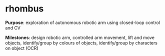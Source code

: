 # rhombus
**Purpose**: exploration of autonomous robotic arm using closed-loop control and CV

**Milestones**: design robotic arm, controlled arm movement, lift and move objects, identify/group by colours of objects, identify/group by characters on object (OCR)
